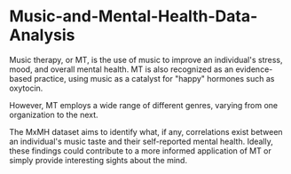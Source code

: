 # Music-and-Mental-Health-Data-Analysis

Music therapy, or MT, is the use of music to improve an individual's stress, mood, and overall mental health. MT is also recognized as an evidence-based practice, using music as a catalyst for "happy" hormones such as oxytocin.

However, MT employs a wide range of different genres, varying from one organization to the next.

The MxMH dataset aims to identify what, if any, correlations exist between an individual's music taste and their self-reported mental health. Ideally, these findings could contribute to a more informed application of MT or simply provide interesting sights about the mind.

